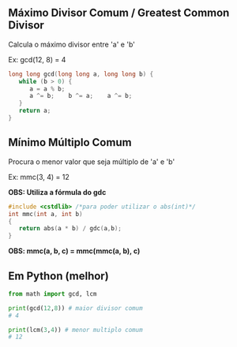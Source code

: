 
## Máximo Divisor Comum / Greatest Common Divisor

Calcula o máximo divisor entre 'a' e 'b'

Ex: gcd(12, 8) = 4
```c++
long long gcd(long long a, long long b) { 
   while (b > 0) { 
      a = a % b; 
      a ^= b;    b ^= a;    a ^= b;  
   }  
   return a; 
} 
```
## Mínimo Múltiplo Comum

Procura o menor valor que seja múltiplo de 'a' e 'b'

Ex: mmc(3, 4) = 12

**OBS: Utiliza a fórmula do gdc**

```c++
#include <cstdlib> /*para poder utilizar o abs(int)*/
int mmc(int a, int b)
{
   return abs(a * b) / gdc(a,b);
}
```
**OBS: mmc(a, b, c) = mmc(mmc(a, b), c)**


## Em Python (melhor)

```python
from math import gcd, lcm

print(gcd(12,8)) # maior divisor comum
# 4

print(lcm(3,4)) # menor multiplo comum
# 12

```
